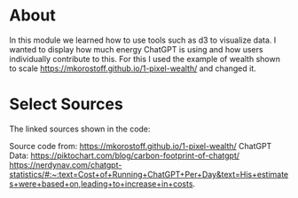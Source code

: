 # About
In this module we learned how to use tools such as d3 to visualize data. I wanted to display how much energy ChatGPT is using and how users individually contribute to this.
For this I used the example of wealth shown to scale https://mkorostoff.github.io/1-pixel-wealth/ and changed it.


# Select Sources
The linked sources shown in the code:

Source code from: https://mkorostoff.github.io/1-pixel-wealth/
ChatGPT Data: https://piktochart.com/blog/carbon-footprint-of-chatgpt/
https://nerdynav.com/chatgpt-statistics/#:~:text=Cost+of+Running+ChatGPT+Per+Day&text=His+estimates+were+based+on,leading+to+increase+in+costs.



